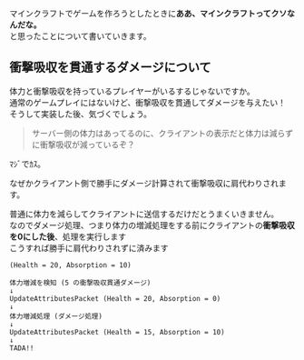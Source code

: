マインクラフトでゲームを作ろうとしたときに**ああ、マインクラフトってクソなんだな。** <br>
と思ったことについて書いていきます。<br>

## 衝撃吸収を貫通するダメージについて

体力と衝撃吸収を持っているプレイヤーがいるするじゃないですか。<br>
通常のゲームプレイにはないけど、衝撃吸収を貫通してダメージを与えたい！<br>
そうして実装した後、気づくでしょう。<br>

> サーバー側の体力はあってるのに、クライアントの表示だと体力は減らずに衝撃吸収が減っているぞ？<br>

ﾏｼﾞでｶｽ。<br>

なぜかクライアント側で勝手にダメージ計算されて衝撃吸収に肩代わりされます。<br>

普通に体力を減らしてクライアントに送信するだけだとうまくいきません。<br>
なのでダメージ処理、つまり体力の増減処理をする前にクライアントの**衝撃吸収を0にした後**、処理を実行します<br>
こうすれば勝手に肩代わりされずに済みます<br>

```
(Health = 20, Absorption = 10)

体力増減を検知 (5 の衝撃吸収貫通ダメージ)
↓
UpdateAttributesPacket (Health = 20, Absorption = 0)
↓
体力増減処理 (ダメージ処理)
↓
UpdateAttributesPacket (Health = 15, Absorption = 10)
↓
TADA!!
```
